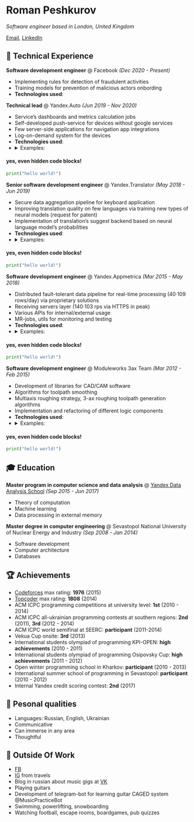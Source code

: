 # Roman Peshkurov

_Software engineer based in London, United Kingdom_ <br>

[Email](mailto:roman.peshkurov@gmail.com), [LinkedIn](https://www.linkedin.com/in/romanpeshkurov)

## 💾 Technical Experience
**Software development engineer** @ Facebook _(Dec 2020 - Present)_ <br>
* Implementing rules for detection of fraudulent activities
* Training models for prevention of malicious actors onbording 
* **Technologies used**:

**Technical lead** @ Yandex.Auto _(Jun 2019 - Nov 2020)_ <br>
* Service’s dashboards and metrics calculation jobs
* Self-developed push-service for devices without google services
* Few server-side applications for navigation app integrations
* Log-on-demand system for the devices
* **Technologies used**:
* <details><summary> Examples: </summary>
<p>

#### yes, even hidden code blocks!

```python
print("hello world!")
```

</p>
</details>


**Senior software development engineer** @ Yandex.Translator _(May 2018 - Jun 2019)_ <br>
* Secure data aggregation pipeline for keyboard application
* Improving translation quality on few languages via training new types of neural models (request for patent)
* Implementation of translation’s suggest backend based on neural language model’s probabilities
* **Technologies used**:
* <details><summary> Examples: </summary>
<p>

#### yes, even hidden code blocks!

```python
print("hello world!")
```

</p>
</details>
 
**Software development engineer** @ Yandex.Appmetrica _(Mar 2015 - May 2018)_ <br>
* Distributed fault-tolerant data pipeline for real-time processing (40·109 rows/day) via proprietary solutions
* Receiving servers layer (140·103 rps via HTTPS in peak)
* Various APIs for internal/external usage
* MR-jobs, utils for monitoring and testing
* **Technologies used**:
* <details><summary> Examples: </summary>
<p>

#### yes, even hidden code blocks!

```python
print("hello world!")
```

</p>
</details>

**Software development engineer** @ Moduleworks 3ax Team _(Mar 2012 - Feb 2015)_ <br>
* Development of libraries for CAD/CAM software
* Algorithms for toolpath smoothing
* Multiaxis roughing strategy, 3-ax roughing toolpath generation algorithms
* Implementation and refactoring of different logic components
* **Technologies used**:
* <details><summary> Examples: </summary>
<p>

#### yes, even hidden code blocks!

```python
print("hello world!")
```

</p>
</details>

## 🎓 Education
**Master program in computer science and data analysis** @ [Yandex Data Analysis School](https://yandexdataschool.com/) _(Sep 2015 - Jun 2017)_ <br>
* Theory of computation
* Machine learning
* Data processing in external memory

**Master degree in computer engineering** @ Sevastopol National University of Nuclear Energy and Industry _(Sep 2008 - Jan 2014)_ <br>
* Software development 
* Сomputer architecture
* Databases

## 🏆 Achievements <br>
* [Codeforces](http://codeforces.com/profile/blazerer) max rating: **1976** (2015)
* [Topcoder](https://www.topcoder.com/members/blazerer/details/?track=DATA_SCIENCE&subTrack=SRM) max rating: **1808** (2014)
* ACM ICPC programming competitions at university level: **1st** (2010 - 2014)
* ACM ICPC all-ukrainian programming contests at southern regions: **2nd** (2011), **3rd** (2012 - 2014)
* ACM ICPC world semifinal at SEERC: **participant** (2011-2014)
* Vekua Cup onsite: **3rd** (2013)
* International students olympiad of programming KPI-OPEN: **high achievements** (2010 - 2011)
* International students olympiad of programming Osipovsky Cup: **high achievements** (2011 - 2012)
* Open winter programming school in Kharkov: **participant** (2010 - 2013)
* International summer school of programming in Sevastopol: **participant** (2010 - 2012)
* Internal Yandex credit scoring contest: **2nd** (2017)

## 💬 Pesonal qualities <br>
* Languages: Russian, English, Ukrainian
* Communicative
* Can immerse in any area
* Thoughtful

## 🎸 Outside Of Work <br>
* [FB](https://www.facebook.com/MrBlazerer)
* [IG](https://www.instagram.com/blazerer_about_everything/) from travels
* Blog in russian about music gigs at [VK](https://vk.com/blazerer_about_music)
* Playing guitars
* Development of telegram-bot for learning guitar CAGED system @MusicPracticeBot
* Swimming, powerlifting, snowboarding
* Watching football, escape rooms, boardgames, pub quizzes
